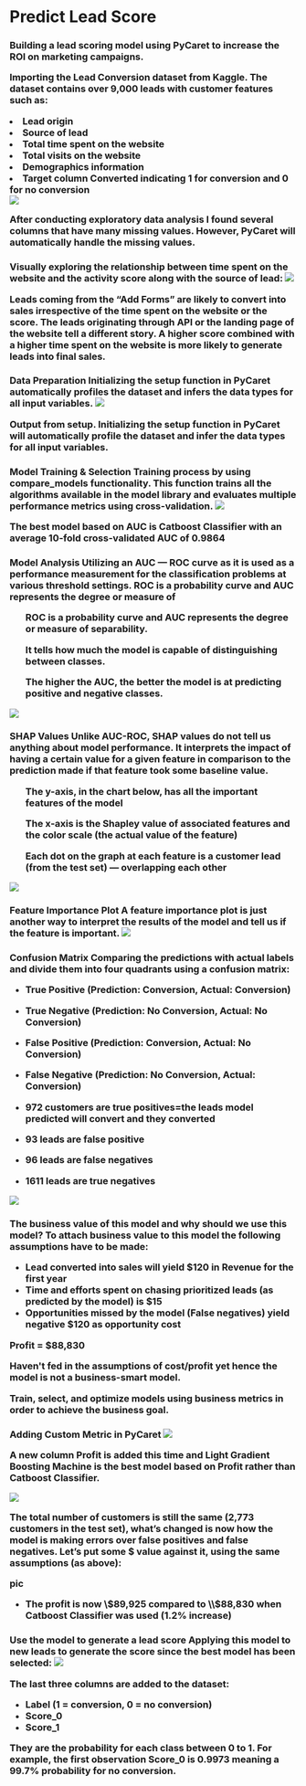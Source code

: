 # Predict Lead Score
<h3>Building a lead scoring model using PyCaret to increase the ROI on marketing campaigns.

Importing the Lead Conversion dataset from Kaggle. The dataset contains over 9,000 leads with customer features such as:
<li>Lead origin</li>
<li>Source of lead</li>
<li>Total time spent on the website</li>
<li>Total visits on the website</li>
<li>Demographics information</li>
<li>Target column Converted indicating 1 for conversion and 0 for no conversion</li>

<img src="Files/1.png">

After conducting exploratory data analysis I found several columns that have many missing values. However, PyCaret will automatically handle the missing values. 

<h3>Visually exploring the relationship between time spent on the website and the activity score along with the source of lead:

<img src="Files/2.png">

Leads coming from the “Add Forms” are likely to convert into sales irrespective of the time spent on the website or the score. The leads originating through API or the landing page of the website tell a different story. A higher score combined with a higher time spent on the website is more likely to generate leads into final sales.

<h3> Data Preparation
Initializing the setup function in PyCaret automatically profiles the dataset and infers the data types for all input variables.

<img src="Files/3.png">

Output from setup. 
Initializing the setup function in PyCaret will automatically profile the dataset and infer the data types for all input variables.

<h3> Model Training & Selection
Training process by using compare_models functionality. This function trains all the algorithms available in the model library and evaluates multiple performance metrics using cross-validation.

<img src="Files/4.png">

The best model based on AUC is Catboost Classifier with an average 10-fold cross-validated AUC of **0.9864**

<h3> Model Analysis
Utilizing an AUC — ROC curve as it is used as a performance measurement for the classification problems at various threshold settings. 
ROC is a probability curve and AUC represents the degree or measure of 

<ul>ROC is a probability curve and AUC represents the degree or measure of separability. </ul> 
<ul> It tells how much the model is capable of distinguishing between classes. </ul> 
<ul>The higher the AUC, the better the model is at predicting positive and negative classes.</ul> 

<img src="Files/5.png">

<h3>SHAP Values
Unlike AUC-ROC, SHAP values do not tell us anything about model performance. It interprets the impact of having a certain value for a given feature in comparison to the prediction made if that feature took some baseline value. 

<ul>The y-axis, in the chart below, has all the important features of the model</ul>
<ul>The x-axis is the Shapley value of associated features and the color scale (the actual value of the feature)</ul>
<ul>Each dot on the graph at each feature is a customer lead (from the test set) — overlapping each other</ul>

<img src="Files/6.png">

<h3> Feature Importance Plot
A feature importance plot is just another way to interpret the results of the model and tell us if the feature is important.

<img src="Files/7.png">

<h3>Confusion Matrix
Comparing the predictions with actual labels and divide them into four quadrants using a confusion matrix:

* True Positive (Prediction: Conversion, Actual: Conversion)
* True Negative (Prediction: No Conversion, Actual: No Conversion)
* False Positive (Prediction: Conversion, Actual: No Conversion)
* False Negative (Prediction: No Conversion, Actual: Conversion)

* 972 customers are true positives=the leads model predicted will convert and they converted
* 93 leads are false positive
* 96 leads are false negatives 
* 1611 leads are true negatives
  
<img src="Files/8.png">

<h3> The business value of this model and why should we use this model?
To attach business value to this model the following assumptions have to be made:

* Lead converted into sales will yield \$120 in Revenue for the first year
* Time and efforts spent on chasing prioritized leads (as predicted by the model) is \$15
* Opportunities missed by the model (False negatives) yield negative $120 as opportunity cost

Profit = \$88,830 

Haven't fed in the assumptions of cost/profit yet hence the model is not a business-smart model.

Train, select, and optimize models using business metrics in order to achieve the business goal.

<h3> Adding Custom Metric in PyCaret

<img src="Files/9.png">

A new column Profit is added this time and Light Gradient Boosting Machine is the best model based on Profit rather than Catboost Classifier. 

<img src="Files/10.png">

The total number of customers is still the same (2,773 customers in the test set), what’s changed is now how the model is making errors over false positives and false negatives. Let’s put some $ value against it, using the same assumptions (as above):

pic

* The profit is now \\$89,925 compared to \\$88,830 when Catboost Classifier was used (1.2% increase)

<h3> Use the model to generate a lead score
Applying this model to new leads to generate the score since the best model has been selected:

<img src="Files/11.png">

The last three columns are added to the dataset:
* Label (1 = conversion, 0 = no conversion)
* Score_0
* Score_1 

They are the probability for each class between 0 to 1. For example, the first observation Score_0 is 0.9973 meaning a 99.7% probability for no conversion.


